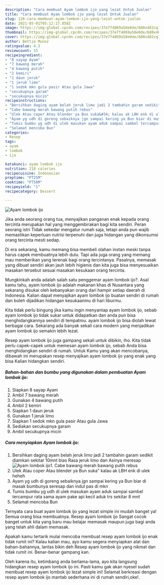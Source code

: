 ```yaml
---
description: "Cara membuat Ayam lombok ijo yang lezat Untuk Jualan"
title: "Cara membuat Ayam lombok ijo yang lezat Untuk Jualan"
slug: 126-cara-membuat-ayam-lombok-ijo-yang-lezat-untuk-jualan
date: 2021-05-01T05:12:17.858Z
image: https://img-global.cpcdn.com/recipes/37e7f4869a58e0de/680x482cq70/ayam-lombok-ijo-foto-resep-utama.jpg
thumbnail: https://img-global.cpcdn.com/recipes/37e7f4869a58e0de/680x482cq70/ayam-lombok-ijo-foto-resep-utama.jpg
cover: https://img-global.cpcdn.com/recipes/37e7f4869a58e0de/680x482cq70/ayam-lombok-ijo-foto-resep-utama.jpg
author: Bettie Munoz
ratingvalue: 4.3
reviewcount: 15
recipeingredient:
- "8 sayap Ayam"
- "7 bawang merah"
- "4 bawang putih"
- "2 kemiri"
- "1 daun jeruk"
- "1 jeruk limo"
- "1 sedok mkn gula pasir Atau gula Jawa"
- "secukupnya garam"
- "secukupnya micin"
recipeinstructions:
- "Bersihkan daging ayam belah jeruk limo jadi 2 tambahin garam sedikit diamkan sekitar 10mnt bias Rasa jeruk limo dan Asinya meresap"
- "Cabe bawang merah bawang putih rebus"
- "Ulek Atau coper Atau blender ya Bun suka&#34; kalau ak LBH enk di ulek heheh"
- "Ayam yg udh di goreng sebaiknya jgn sampai kering ya Bun biar di masak bumbunya seresap dan indul pas di mkn"
- "Tumis bumbu yg udh di ulek masukan ayam aduk sampai sambel tercampur rata sama ayam pake api kecil aduk trs sekitar 8 mnt"
- "Selamat mencoba Bun"
categories:
- Resep
tags:
- ayam
- lombok
- ijo

katakunci: ayam lombok ijo 
nutrition: 218 calories
recipecuisine: Indonesian
preptime: "PT25M"
cooktime: "PT58M"
recipeyield: "1"
recipecategory: Dessert

---
```



![Ayam lombok ijo](https://img-global.cpcdn.com/recipes/37e7f4869a58e0de/680x482cq70/ayam-lombok-ijo-foto-resep-utama.jpg)

Jika anda seorang orang tua, menyajikan panganan enak kepada orang tercinta merupakan hal yang menggembirakan bagi kita sendiri. Peran seorang istri Tidak sekedar mengatur rumah saja, tetapi anda pun wajib memastikan keperluan nutrisi terpenuhi dan juga hidangan yang dikonsumsi orang tercinta mesti sedap.

Di era  sekarang, kamu memang bisa membeli olahan instan meski tanpa harus capek membuatnya lebih dulu. Tapi ada juga orang yang memang mau memberikan yang terenak bagi orang tercintanya. Pasalnya, memasak yang dibuat sendiri akan jauh lebih higienis dan kita juga bisa menyesuaikan masakan tersebut sesuai masakan kesukaan orang tercinta. 



Mungkinkah anda adalah salah satu penggemar ayam lombok ijo?. Asal kamu tahu, ayam lombok ijo adalah makanan khas di Nusantara yang sekarang disukai oleh kebanyakan orang dari hampir setiap daerah di Indonesia. Kalian dapat menyajikan ayam lombok ijo buatan sendiri di rumah dan boleh dijadikan hidangan kesukaanmu di hari liburmu.

Kita tidak perlu bingung jika kamu ingin menyantap ayam lombok ijo, sebab ayam lombok ijo tidak sukar untuk didapatkan dan anda pun bisa menghidangkannya sendiri di tempatmu. ayam lombok ijo bisa diolah lewat berbagai cara. Sekarang ada banyak sekali cara modern yang menjadikan ayam lombok ijo semakin lebih lezat.

Resep ayam lombok ijo juga gampang sekali untuk dibikin, lho. Kita tidak perlu capek-capek untuk memesan ayam lombok ijo, sebab Anda bisa menghidangkan sendiri di rumah. Untuk Kamu yang akan mencobanya, dibawah ini merupakan resep menyajikan ayam lombok ijo yang enak yang bisa Kalian hidangkan sendiri.

<!--inarticleads1-->

##### Bahan-bahan dan bumbu yang digunakan dalam pembuatan Ayam lombok ijo:

1. Siapkan 8 sayap Ayam
1. Ambil 7 bawang merah
1. Gunakan 4 bawang putih
1. Ambil 2 kemiri
1. Siapkan 1 daun jeruk
1. Gunakan 1 jeruk limo
1. Siapkan 1 sedok mkn gula pasir Atau gula Jawa
1. Sediakan secukupnya garam
1. Ambil secukupnya micin




<!--inarticleads2-->

##### Cara menyiapkan Ayam lombok ijo:

1. Bersihkan daging ayam belah jeruk limo jadi 2 tambahin garam sedikit diamkan sekitar 10mnt bias Rasa jeruk limo dan Asinya meresap
<img src="https://img-global.cpcdn.com/steps/2f6b67bac6928214/160x128cq70/ayam-lombok-ijo-langkah-memasak-1-foto.jpg" alt="Ayam lombok ijo">1. Cabe bawang merah bawang putih rebus
1. Ulek Atau coper Atau blender ya Bun suka&#34; kalau ak LBH enk di ulek heheh
1. Ayam yg udh di goreng sebaiknya jgn sampai kering ya Bun biar di masak bumbunya seresap dan indul pas di mkn
1. Tumis bumbu yg udh di ulek masukan ayam aduk sampai sambel tercampur rata sama ayam pake api kecil aduk trs sekitar 8 mnt
1. Selamat mencoba Bun




Ternyata cara buat ayam lombok ijo yang lezat simple ini mudah banget ya! Semua orang bisa membuatnya. Resep ayam lombok ijo Sangat cocok banget untuk kita yang baru mau belajar memasak maupun juga bagi anda yang telah ahli dalam memasak.

Apakah kamu tertarik mulai mencoba membuat resep ayam lombok ijo enak tidak rumit ini? Kalau kalian mau, ayo kamu segera menyiapkan alat dan bahan-bahannya, lantas bikin deh Resep ayam lombok ijo yang nikmat dan tidak rumit ini. Benar-benar gampang kan. 

Oleh karena itu, ketimbang anda berlama-lama, ayo kita langsung hidangkan resep ayam lombok ijo ini. Pasti kamu gak akan nyesel sudah membuat resep ayam lombok ijo lezat simple ini! Selamat berkreasi dengan resep ayam lombok ijo mantab sederhana ini di rumah sendiri,oke!.

